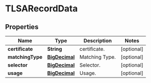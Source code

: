 # TLSARecordData

## Properties
Name | Type | Description | Notes
------------ | ------------- | ------------- | -------------
**certificate** | **String** | certificate. |  [optional]
**matchingType** | [**BigDecimal**](BigDecimal.md) | Matching Type. |  [optional]
**selector** | [**BigDecimal**](BigDecimal.md) | Selector. |  [optional]
**usage** | [**BigDecimal**](BigDecimal.md) | Usage. |  [optional]
